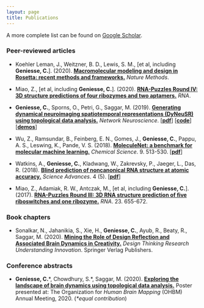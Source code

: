 ```yaml
---
layout: page
title: Publications
---
```


A more complete list can be found on [Google Scholar](https://scholar.google.com/citations?user=S5lu_LAAAAAJ).



### Peer-reviewed articles

- Koehler Leman, J., Weitzner, B. D., Lewis, S. M., \[et al, including **Geniesse, C.**\]. (2020). [**Macromolecular modeling and design in Rosetta: recent methods and frameworks.**](https://doi.org/10.1038/s41592-020-0848-2) *Nature Methods*.

- Miao, Z., \[et al, including **Geniesse, C.**\]. (2020). [**RNA-Puzzles Round IV: 3D structure predictions of four ribozymes and two aptamers.**](https://doi.org/10.1261/rna.075341.120) *RNA*. 

- **Geniesse, C.**, Sporns, O., Petri, G., Saggar, M. (2019). [**Generating dynamical neuroimaging spatiotemporal representations (DyNeuSR) using topological data analysis.**](https://doi.org/10.1162/netn_a_00093) *Network Neuroscience*. [[**pdf**](https://www.mitpressjournals.org/doi/pdfplus/10.1162/netn_a_00093)] [[**code**](https://braindynamicslab.github.io/dyneusr)] [[**demos**](https://braindynamicslab.github.io/dyneusr/demo/)]

- Wu, Z., Ramsundar, B., Feinberg, E. N., Gomes, J., **Geniesse, C.**, Pappu, A. S., Leswing, K., Pande, V. S. (2018). [**MoleculeNet: a benchmark for molecular machine learning.**](https://doi.org/10.1039/C7SC02664A) *Chemical Science*. 9. 513-530. [[**pdf**](https://pubs.rsc.org/en/content/articlepdf/2018/sc/c7sc02664a)]

- Watkins, A., **Geniesse, C.**, Kladwang, W., Zakrevsky, P., Jaeger, L., Das, R. (2018). [**Blind prediction of noncanonical RNA structure at atomic accuracy.**](https://doi.org/10.1126/sciadv.aar5316) *Science Advances*. 4 (5). [[**pdf**](https://advances.sciencemag.org/content/advances/4/5/eaar5316.full.pdf)]

- Miao, Z., Adamiak, R. W., Antczak, M., \[et al, including **Geniesse, C.**\]. (2017). [**RNA-Puzzles Round III: 3D RNA structure prediction of five riboswitches and one ribozyme.**](https://doi.org/10.1261/rna.060368.116) *RNA*. 23. 655-672.




### Book chapters

- Sonalkar, N., Jahanikia, S., Xie, H., **Geniesse, C.**, Ayub, R., Beaty, R., Saggar, M. (2020). [**Mining the Role of Design Reflection and Associated Brain Dynamics in Creativity.**](https://doi.org/10.1007/978-3-030-28960-7_10) *Design Thinking Research Understanding Innovation*. Springer Verlag Publishers.



### Conference abstracts

- **Geniesse, C.**\*, Chowdhury, S.\*, Saggar, M. (2020). [**Exploring the landscape of brain dynamics using topological data analysis.**](https://github.com/calebgeniesse/calebgeniesse.github.io/blob/master/public/posters/Geniesse-Chowdhury-2020-OHBM.pdf) Poster presented at: The Organization for *Human Brain Mapping* (OHBM) Annual Meeting, 2020. (*\*equal contribution*) 
